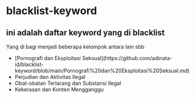 # blacklist-keyword

<h2> ini adalah daftar keyword yang di blacklist </h2>
<p> Yang di bagi menjadi beberapa kelompok antara lain sbb </p>
<ul>
    <li>[Pornografi dan Eksploitasi Seksual](https://github.com/adinata-id/blacklist-keyword/blob/main/Pornografi%20dan%20Eksploitasi%20Seksual.md) </li>
    <li>Perjudian dan Aktivitas Ilegal</li>
    <li>Obat-obatan Terlarang dan Substansi Ilegal</li>
    <li>Kekerasan dan Konten Mengganggu</li>
</ul>








